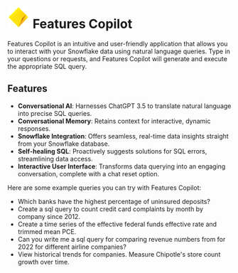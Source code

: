 # ![text](https://github.com/jessicaimage/test/blob/main/cbalogo2.png?raw=true)    Features Copilot

Features Copilot is an intuitive and user-friendly application that allows you to interact with your Snowflake data using natural language queries. Type in your questions or requests, and Features Copilot will generate and execute the appropriate SQL query.

## Features

- **Conversational AI**: Harnesses ChatGPT 3.5 to translate natural language into precise SQL queries.
- **Conversational Memory**: Retains context for interactive, dynamic responses.
- **Snowflake Integration**: Offers seamless, real-time data insights straight from your Snowflake database.
- **Self-healing SQL**: Proactively suggests solutions for SQL errors, streamlining data access.
- **Interactive User Interface**: Transforms data querying into an engaging conversation, complete with a chat reset option.

Here are some example queries you can try with Features Copilot:

- Which banks have the highest percentage of uninsured deposits?
- Create a sql query to count credit card complaints by month by company since 2012.
- Create a time series of the effective federal funds effective rate and trimmed mean PCE.
- Can you write me a sql query for comparing revenue numbers from for 2022 for different airline companies?
- View historical trends for companies. Measure Chipotle's store count growth over time.